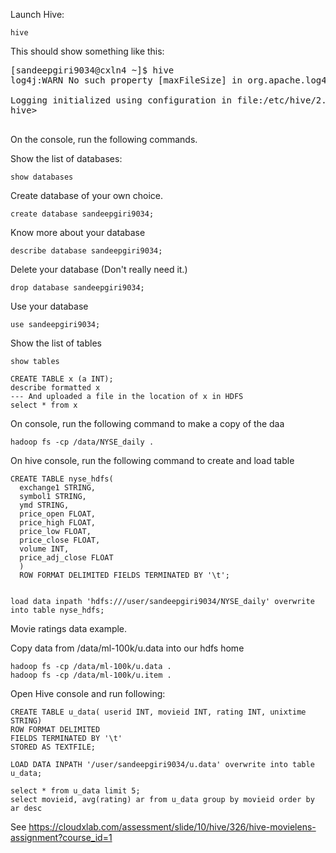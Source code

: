 Launch Hive:

    hive

This should show something like this:

<pre>
[sandeepgiri9034@cxln4 ~]$ hive
log4j:WARN No such property [maxFileSize] in org.apache.log4j.DailyRollingFileAppender.

Logging initialized using configuration in file:/etc/hive/2.6.2.0-205/0/hive-log4j.properties
hive>

</pre>

On the console, run the following commands.

Show the list of databases:

    show databases

Create database of your own choice.
  
    create database sandeepgiri9034;

Know more about your database
  
    describe database sandeepgiri9034;

Delete your database (Don't really need it.)
  
    drop database sandeepgiri9034;

Use your database
  
    use sandeepgiri9034;

Show the list of tables
  
    show tables

    CREATE TABLE x (a INT);
    describe formatted x
    --- And uploaded a file in the location of x in HDFS
    select * from x

On console, run the following command to make a copy of the daa
  
    hadoop fs -cp /data/NYSE_daily .

On hive console, run the following command to create and load table  

    CREATE TABLE nyse_hdfs(
      exchange1 STRING,
      symbol1 STRING,
      ymd STRING,
      price_open FLOAT,
      price_high FLOAT,
      price_low FLOAT,
      price_close FLOAT,
      volume INT,
      price_adj_close FLOAT
      )
      ROW FORMAT DELIMITED FIELDS TERMINATED BY '\t';


    load data inpath 'hdfs:///user/sandeepgiri9034/NYSE_daily' overwrite into table nyse_hdfs;


Movie ratings data example.

Copy data from /data/ml-100k/u.data into our hdfs home

    hadoop fs -cp /data/ml-100k/u.data .
    hadoop fs -cp /data/ml-100k/u.item .

Open Hive console and run following:

    CREATE TABLE u_data( userid INT, movieid INT, rating INT, unixtime STRING)
    ROW FORMAT DELIMITED
    FIELDS TERMINATED BY '\t'
    STORED AS TEXTFILE;

    LOAD DATA INPATH '/user/sandeepgiri9034/u.data' overwrite into table u_data;

    select * from u_data limit 5;
    select movieid, avg(rating) ar from u_data group by movieid order by ar desc


See https://cloudxlab.com/assessment/slide/10/hive/326/hive-movielens-assignment?course_id=1

